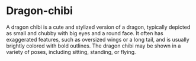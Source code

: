 # Dragon-chibi
A dragon chibi is a cute and stylized version of a dragon, typically depicted as small and chubby with big eyes and a round face. It often has exaggerated features, such as oversized wings or a long tail, and is usually brightly colored with bold outlines. The dragon chibi may be shown in a variety of poses, including sitting, standing, or flying.
